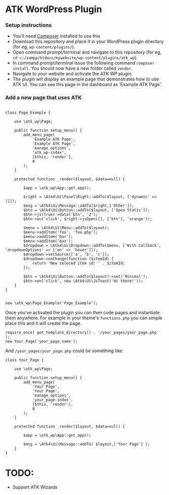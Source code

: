 # ATK WordPress Plugin


### Setup instructions

- You'll need [Composer](https://getcomposer.org/) installed to use this
- Download this repository and place it in your WordPress plugin directory (for eg, `wp-content/plugins/`).
- Open command prompt/terminal and navigate to this repository (for eg, `cd c:/xampp/htdocs/mywebsite/wp-content/plugins/atk_wp`).
- In command prompt/terminal issue the following command `composer install`. You should now have a new folder called `vendor`.
- Navigate to your website and activate the ATK WP plugin.
- The plugin will display an example page that demonstrates how to use ATK UI. You can see this page in the dashboard as 'Example ATK Page'.


### Add a new page that uses ATK

```

class Page_Example {

	use \atk_wp\Page;

	public function setup_menu() {
	    add_menu_page(
	        'Example ATK Page',
	        'Example ATK Page',
	        'manage_options',
	        'atk_wp-index',
	        [$this, 'render'],
	        0
	    );
	}

	protected function _render($layout, $data=null) {

		$app = \atk_wp\App::get_app();

		$right = \Atk4\Ui\Panel\Right::addTo($layout, ['dynamic' => []]);
		$msg = \Atk4\Ui\Message::addTo($right,['Other']);
		$btn = \Atk4\Ui\Button::addTo($layout, ['Open Static']);
		$btn->js(true)->data('btn', '2');
		$btn->on('click', $right->jsOpen([], ['btn'], 'orange'));

		$menu = \Atk4\Ui\Menu::addTo($layout);
		$menu->addItem('foo', 'foo.php');
		$menu->addItem('bar');
		$menu->addItem('baz');
		$dropdown = \Atk4\Ui\Dropdown::addTo($menu, ['With Callback', 'dropdownOptions' => ['on' => 'hover']]);
		$dropdown->setSource(['a', 'b', 'c']);
		$dropdown->onChange(function ($itemId) {
		    return 'New seleced item id: ' . $itemId;
		});

		$btn = \Atk4\Ui\Button::addTo($layout)->set('Minimal');
		$btn->on('click', new \Atk4\Ui\JsToast('Hi there!'));
	}
}


new \atk_wp\Page_Example('Page_Example');

```


Once you've activated the plugin you can then code pages and instantiate them anywhere. For example in your theme's `functions.php` you can simple place this and it will create the page.

```
require_once( get_template_directory() . '/your_pages/your_page.php' );
new Your_Page('your_page_name');
```

And `/your_pages/your_page.php` could be something like:

```
class Your_Page {

	use \atk_wp\Page;

	public function setup_menu() {
	    add_menu_page(
	        'Your Page',
	        'Your Page',
	        'manage_options',
	        'your_page-index',
	        [$this, 'render'],
	        0
	    );
	}

	protected function _render($layout, $data=null) {

		$app = \atk_wp\App::get_app();

		$msg = \Atk4\Ui\Message::addTo( $layout,['Your Page'] );
	}
}
```


# TODO: 

- Support ATK Wizards